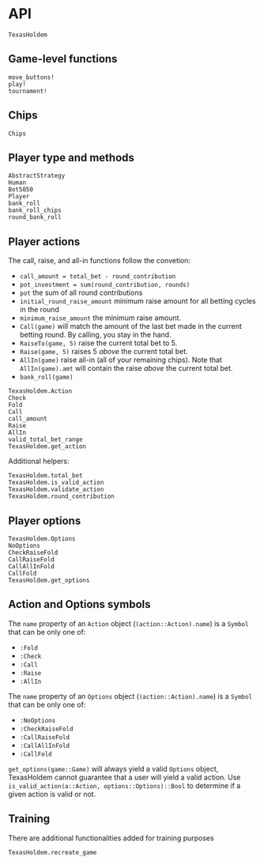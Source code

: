 # API

```@docs
TexasHoldem
```

## Game-level functions
```@docs
move_buttons!
play!
tournament!
```

## Chips

```@docs
Chips
```

## Player type and methods

```@docs
AbstractStrategy
Human
Bot5050
Player
bank_roll
bank_roll_chips
round_bank_roll
```

## Player actions

The call, raise, and all-in functions follow the convetion:

 - `call_amount = total_bet - round_contribution`
 - `pot_investment = sum(round_contribution, rounds)`
 - `pot` the sum of all round contributions
 - `initial_round_raise_amount` minimum raise amount for all betting cycles in the round
 - `minimum_raise_amount` the minimum raise amount.
 - `Call(game)` will match the amount of the last bet made in the current betting round. By calling, you stay in the hand.
 - `RaiseTo(game, 5)` raise the current total bet to 5.
 - `Raise(game, 5)` raises 5 _above_ the current total bet.
 - `AllIn(game)` raise all-in (all of your remaining chips). Note that `AllIn(game).amt` will contain the raise _above_ the current total bet.
 - `bank_roll(game)`

```@docs
TexasHoldem.Action
Check
Fold
Call
call_amount
Raise
AllIn
valid_total_bet_range
TexasHoldem.get_action
```

Additional helpers:
```@docs
TexasHoldem.total_bet
TexasHoldem.is_valid_action
TexasHoldem.validate_action
TexasHoldem.round_contribution
```

## Player options

```@docs
TexasHoldem.Options
NoOptions
CheckRaiseFold
CallRaiseFold
CallAllInFold
CallFold
TexasHoldem.get_options
```

## Action and Options symbols

The `name` property of an `Action` object (`(action::Action).name`) is a `Symbol` that can be only one of:

 - `:Fold`
 - `:Check`
 - `:Call`
 - `:Raise`
 - `:AllIn`

The `name` property of an `Options` object (`(action::Action).name`) is a `Symbol` that can be only one of:

 - `:NoOptions`
 - `:CheckRaiseFold`
 - `:CallRaiseFold`
 - `:CallAllInFold`
 - `:CallFold`

`get_options(game::Game)` will always yield a valid `Options` object, TexasHoldem
cannot guarantee that a user will yield a valid action. Use
`is_valid_action(a::Action, options::Options)::Bool` to determine if a given
action is valid or not.

## Training

There are additional functionalities added for training purposes

```@docs
TexasHoldem.recreate_game
```
